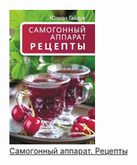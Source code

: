 ![](Самогонный%20аппарат.%20Рецепты.jpg)  
[Самогонный аппарат. Рецепты](Самогонный%20аппарат.%20Рецепты.md)
